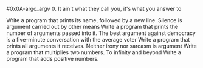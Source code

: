 #0x0A-argc_argv 
0. It ain't what they call you, it's what you answer to

Write a program that prints its name, followed by a new line.
Silence is argument carried out by other means
Write a program that prints the number of arguments passed into it.
The best argument against democracy is a five-minute conversation with the average voter
Write a program that prints all arguments it receives.
Neither irony nor sarcasm is argument
Write a program that multiplies two numbers.
To infinity and beyond
Write a program that adds positive numbers.
